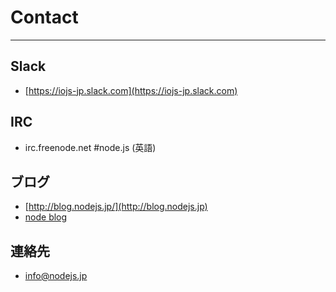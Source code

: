 # Contact

---

## Slack

- [https://iojs-jp.slack.com](https://iojs-jp.slack.com)

## IRC

- irc.freenode.net #node.js (英語)

## ブログ

- [http://blog.nodejs.jp/](http://blog.nodejs.jp)
- [node blog](http://blog.nodejs.org/)

## 連絡先

- [&#105;&#110;&#102;&#111;&#64;&#110;&#111;&#100;&#101;&#106;&#115;.&#106;&#112;](&#109;&#97;&#105;&#108;&#116;&#111;:&#105;&#110;&#102;&#111;&#64;&#110;&#111;&#100;&#101;&#106;&#115;.&#106;&#112;)
